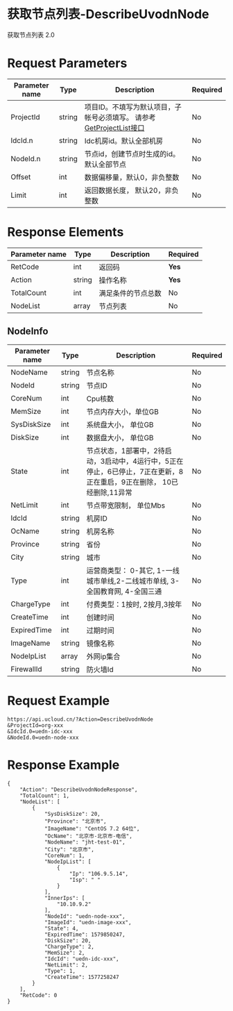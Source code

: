 # 获取节点列表-DescribeUvodnNode

获取节点列表 2.0

# Request Parameters
|Parameter name|Type|Description|Required|
|---|---|---|---|
|ProjectId|string|项目ID。不填写为默认项目，子帐号必须填写。 请参考[GetProjectList接口](api/summary/get_project_list)|No|
|IdcId.n|string|Idc机房id。默认全部机房|No|
|NodeId.n|string|节点id，创建节点时生成的id。默认全部节点|No|
|Offset|int|数据偏移量，默认0，非负整数|No|
|Limit|int|返回数据长度， 默认20，非负整数|No|

# Response Elements
|Parameter name|Type|Description|Required|
|---|---|---|---|
|RetCode|int|返回码|**Yes**|
|Action|string|操作名称|**Yes**|
|TotalCount|int|满足条件的节点总数|No|
|NodeList|array|节点列表|No|

## NodeInfo
|Parameter name|Type|Description|Required|
|---|---|---|---|
|NodeName|string|节点名称|No|
|NodeId|string|节点ID|No|
|CoreNum|int|Cpu核数|No|
|MemSize|int|节点内存大小，单位GB|No|
|SysDiskSize|int|系统盘大小， 单位GB|No|
|DiskSize|int|数据盘大小， 单位GB|No|
|State|int|节点状态，1部署中，2待启动，3启动中，4运行中，5正在停止，6已停止，7正在更新，8正在重启，9正在删除， 10已经删除,11异常|No|
|NetLimit|int|节点带宽限制， 单位Mbs|No|
|IdcId|string|机房ID|No|
|OcName|string|机房名称|No|
|Province|string|省份|No|
|City|string|城市|No|
|Type|int|运营商类型： 0-其它, 1-一线城市单线,2-二线城市单线, 3-全国教育网, 4-全国三通|No|
|ChargeType|int|付费类型：1按时, 2按月,3按年|No|
|CreateTime|int|创建时间|No|
|ExpiredTime|int|过期时间|No|
|ImageName|string|镜像名称|No|
|NodeIpList|array|外网ip集合|No|
|FirewallId|string|防火墙Id|No|

# Request Example
```
https://api.ucloud.cn/?Action=DescribeUvodnNode
&ProjectId=org-xxx
&IdcId.0=uedn-idc-xxx
&NodeId.0=uedn-node-xxx
```

# Response Example
```
{
    "Action": "DescribeUvodnNodeResponse", 
    "TotalCount": 1, 
    "NodeList": [
        {
            "SysDiskSize": 20, 
            "Province": "北京市", 
            "ImageName": "CentOS 7.2 64位", 
            "OcName": "北京市-北京市-电信", 
            "NodeName": "jht-test-01", 
            "City": "北京市", 
            "CoreNum": 1, 
            "NodeIpList": [
                {
                    "Ip": "106.9.5.14", 
                    "Isp": " "
                }
            ], 
            "InnerIps": [
                "10.10.9.2"
            ], 
            "NodeId": "uedn-node-xxx", 
            "ImageId": "uedn-image-xxx", 
            "State": 4, 
            "ExpiredTime": 1579850247, 
            "DiskSize": 20, 
            "ChargeType": 2, 
            "MemSize": 2, 
            "IdcId": "uedn-idc-xxx", 
            "NetLimit": 2, 
            "Type": 1, 
            "CreateTime": 1577258247
        }
    ], 
    "RetCode": 0
}
```

